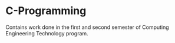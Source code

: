 # C-Programming
Contains work done in the first and second semester of Computing Engineering Technology program.
